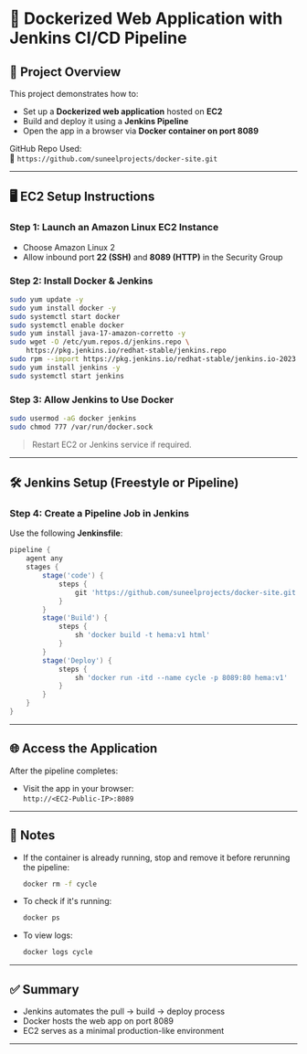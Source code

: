 # 🐳 Dockerized Web Application with Jenkins CI/CD Pipeline

## 🚀 Project Overview

This project demonstrates how to:
- Set up a **Dockerized web application** hosted on **EC2**
- Build and deploy it using a **Jenkins Pipeline**
- Open the app in a browser via **Docker container on port 8089**

GitHub Repo Used:  
🔗 `https://github.com/suneelprojects/docker-site.git`

---

## 🖥️ EC2 Setup Instructions

### Step 1: Launch an Amazon Linux EC2 Instance
- Choose Amazon Linux 2
- Allow inbound port **22 (SSH)** and **8089 (HTTP)** in the Security Group

### Step 2: Install Docker & Jenkins

```bash
sudo yum update -y
sudo yum install docker -y
sudo systemctl start docker
sudo systemctl enable docker
sudo yum install java-17-amazon-corretto -y
sudo wget -O /etc/yum.repos.d/jenkins.repo \
    https://pkg.jenkins.io/redhat-stable/jenkins.repo
sudo rpm --import https://pkg.jenkins.io/redhat-stable/jenkins.io-2023.key
sudo yum install jenkins -y
sudo systemctl start jenkins
```

### Step 3: Allow Jenkins to Use Docker

```bash
sudo usermod -aG docker jenkins
sudo chmod 777 /var/run/docker.sock
```

> Restart EC2 or Jenkins service if required.

---

## 🛠️ Jenkins Setup (Freestyle or Pipeline)

### Step 4: Create a Pipeline Job in Jenkins

Use the following **Jenkinsfile**:

```groovy
pipeline {
    agent any
    stages {
        stage('code') {
            steps {
                git 'https://github.com/suneelprojects/docker-site.git'
            }
        }
        stage('Build') {
            steps {
                sh 'docker build -t hema:v1 html'
            }
        }
        stage('Deploy') {
            steps {
                sh 'docker run -itd --name cycle -p 8089:80 hema:v1'
            }
        }
    }
}
```

---

## 🌐 Access the Application

After the pipeline completes:

- Visit the app in your browser:  
  `http://<EC2-Public-IP>:8089`

---

## 📌 Notes

- If the container is already running, stop and remove it before rerunning the pipeline:
  ```bash
  docker rm -f cycle
  ```

- To check if it's running:
  ```bash
  docker ps
  ```

- To view logs:
  ```bash
  docker logs cycle
  ```

---

## ✅ Summary

- Jenkins automates the pull → build → deploy process
- Docker hosts the web app on port 8089
- EC2 serves as a minimal production-like environment

---
